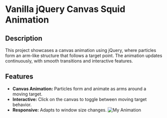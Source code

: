 # Vanilla jQuery Canvas Squid Animation

## Description
This project showcases a canvas animation using jQuery, where particles form an arm-like structure that follows a target point. The animation updates continuously, with smooth transitions and interactive features.

## Features
- **Canvas Animation:** Particles form and animate as arms around a moving target.
- **Interactive:** Click on the canvas to toggle between moving target behavior.
- **Responsive:** Adapts to window size changes.
![My Animation](./public/demo.gif)






